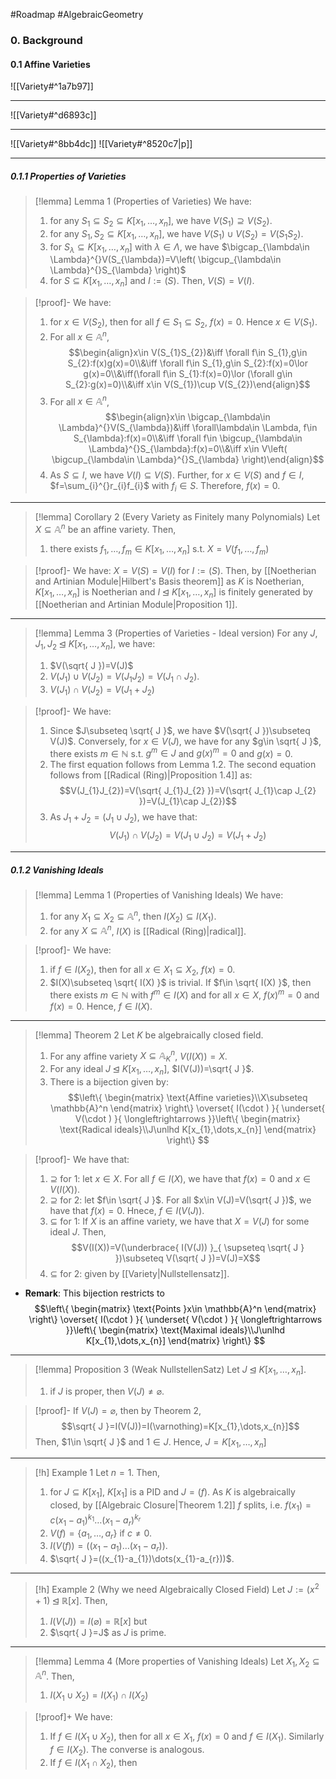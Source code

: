 #Roadmap #AlgebraicGeometry

### 0. Background

#### 0.1 Affine Varieties

![[Variety#^1a7b97]]

---
![[Variety#^d6893c]]

---
![[Variety#^8bb4dc]]
![[Variety#^8520c7|p]]

---
##### 0.1.1 Properties of Varieties
> [!lemma] Lemma 1 (Properties of Varieties)
> We have:
> 1. for any $S_1\subseteq S_{2}\subseteq K[x_{1},\dots,x_{n}]$, we have $V(S_{1})\supseteq V(S_{2})$.
> 2. for any $S_{1},S_{2}\subseteq K[x_{1},\dots,x_{n}]$, we have $V(S_{1})\cup V(S_{2})=V(S_{1}S_{2})$.
> 3. for $S_{\lambda}\subseteq K[x_{1},\dots,x_{n}]$ with $\lambda\in \Lambda$, we have $\bigcap_{\lambda\in \Lambda}^{}V(S_{\lambda})=V\left( \bigcup_{\lambda\in \Lambda}^{}S_{\lambda} \right)$
> 4. for $S\subseteq K[x_{1},\dots,x_{n}]$ and $I:=(S)$. Then, $V(S)=V(I)$.

> [!proof]-
> We have:
> 1. for $x\in V(S_{2})$, then for all $f\in S_{1}\subseteq S_{2}$, $f(x)=0$. Hence $x\in V(S_{1})$.
> 2. For all $x\in \mathbb{A}^n$, $$\begin{align}x\in V(S_{1}S_{2})&\iff \forall f\in S_{1},g\in S_{2}:f(x)g(x)=0\\&\iff \forall f\in S_{1},g\in S_{2}:f(x)=0\lor g(x)=0\\&\iff(\forall f\in S_{1}:f(x)=0)\lor (\forall g\in S_{2}:g(x)=0)\\&\iff x\in V(S_{1})\cup V(S_{2})\end{align}$$
> 3. For all $x\in \mathbb{A}^n$, $$\begin{align}x\in \bigcap_{\lambda\in \Lambda}^{}V(S_{\lambda})&\iff \forall\lambda\in \Lambda, f\in S_{\lambda}:f(x)=0\\&\iff \forall f\in \bigcup_{\lambda\in \Lambda}^{}S_{\lambda}:f(x)=0\\&\iff x\in V\left( \bigcup_{\lambda\in \Lambda}^{}S_{\lambda} \right)\end{align}$$
> 4. As $S\subseteq I$, we have $V(I)\subseteq V(S)$. Further, for $x\in V(S)$ and $f\in I$, $f=\sum_{i}^{}r_{i}f_{i}$ with $f_{i}\in S$. Therefore, $f(x)=0$.

---
> [!lemma] Corollary 2 (Every Variety as Finitely many Polynomials)
> Let $X\subseteq \mathbb{A}^n$ be an affine variety. Then,
> 1. there exists $f_{1},\dots,f_{m}\in K[x_{1},\dots,x_{n}]$ s.t. $X=V(f_{1},\dots,f_{m})$

> [!proof]-
> We have: $X=V(S)=V(I)$ for $I:=(S)$. Then, by [[Noetherian and Artinian Module|Hilbert's Basis theorem]] as $K$ is Noetherian, $K[x_{1},\dots,x_{n}]$ is Noetherian and $I\unlhd K[x_{1},\dots,x_{n}]$ is finitely generated by [[Noetherian and Artinian Module|Proposition 1]].

---
> [!lemma] Lemma 3 (Properties of Varieties - Ideal version)
> For any $J,J_{1},J_{2}\unlhd K[x_{1},\dots,x_{n}]$, we have:
> 1. $V(\sqrt{ J })=V(J)$
> 2. $V(J_{1})\cup V(J_{2})=V(J_{1}J_{2})=V(J_{1}\cap J_{2})$.
> 3. $V(J_{1})\cap V(J_{2})=V(J_{1}+J_{2})$

> [!proof]-
> We have:
> 1. Since $J\subseteq \sqrt{ J }$, we have $V(\sqrt{ J })\subseteq V(J)$. Conversely, for $x\in V(J)$, we have for any $g\in \sqrt{ J }$, there exists $m\in \mathbb{N}$ s.t. $g^m\in J$ and $g(x)^m=0$ and $g(x)=0$.
> 2. The first equation follows from Lemma 1.2. The second equation follows from [[Radical (Ring)|Proposition 1.4]] as: $$V(J_{1}J_{2})=V(\sqrt{ J_{1}J_{2} })=V(\sqrt{ J_{1}\cap J_{2} })=V(J_{1}\cap J_{2})$$
> 3. As $J_{1}+J_{2}=(J_{1}\cup J_{2})$, we have that: $$V(J_{1})\cap V(J_{2})=V(J_{1}\cup J_{2})=V(J_{1}+J_{2})$$ 

---
##### 0.1.2 Vanishing Ideals
> [!lemma] Lemma 1 (Properties of Vanishing Ideals)
> We have:
> 1. for any $X_{1}\subseteq X_{2}\subseteq \mathbb{A}^n$, then $I(X_{2})\subseteq I(X_{1})$.
> 2. for any $X\subseteq \mathbb{A}^n$, $I(X)$ is [[Radical (Ring)|radical]].

> [!proof]-
> We have:
> 1. if $f\in I(X_{2})$, then for all $x\in X_{1}\subseteq X_{2}$, $f(x)=0$.
> 2. $I(X)\subseteq \sqrt{ I(X) }$ is trivial. If $f\in \sqrt{ I(X) }$, then there exists $m\in \mathbb{N}$ with $f^m\in I(X)$ and for all $x\in X$, $f(x)^m=0$ and $f(x)=0$. Hence, $f\in I(X)$. 
---
> [!lemma] Theorem 2
> Let $K$ be algebraically closed field. 
> 1. For any affine variety $X\subseteq \mathbb{A}^n_{K}$, $V(I(X))=X$.
> 2. For any ideal $J\unlhd K[x_{1},\dots,x_{n}]$, $I(V(J))=\sqrt{ J }$.
> 3. There is a bijection given by: $$\left\{ \begin{matrix} \text{Affine varieties}\\X\subseteq \mathbb{A}^n \end{matrix} \right\} \overset{ I(\cdot ) }{ \underset{  V(\cdot ) }{ \longleftrightarrows  }}\left\{ \begin{matrix} \text{Radical ideals}\\J\unlhd K[x_{1},\dots,x_{n}] \end{matrix} \right\} $$

> [!proof]-
> We have that:
> 1. $\supseteq$ for 1: let $x\in X$. For all $f\in I(X)$, we have that $f(x)=0$ and $x\in V(I(X))$.
> 2. $\supseteq$ for 2: let $f\in \sqrt{ J }$. For all $x\in V(J)=V(\sqrt{ J })$, we have that $f(x)=0$. Hnece, $f\in I(V(J))$.
> 3. $\subseteq$ for 1: If $X$ is an affine variety, we have that $X=V(J)$ for some ideal $J$. Then, $$V(I(X))=V(\underbrace{ I(V(J)) }_{ \supseteq \sqrt{ J } })\subseteq V(\sqrt{ J })=V(J)=X$$
> 4. $\subseteq$ for 2: given by [[Variety|Nullstellensatz]].
- **Remark**: This bijection restricts to $$\left\{ \begin{matrix} \text{Points }x\in \mathbb{A}^n \end{matrix} \right\} \overset{ I(\cdot ) }{ \underset{  V(\cdot ) }{ \longleftrightarrows  }}\left\{ \begin{matrix} \text{Maximal ideals}\\J\unlhd K[x_{1},\dots,x_{n}] \end{matrix} \right\} $$
---
> [!lemma] Proposition 3 (Weak NullstellenSatz)
> Let $J\unlhd K[x_{1},\dots,x_{n}]$. 
> 1. if $J$ is proper, then $V(J)\neq \varnothing$.

> [!proof]-
> If $V(J)=\varnothing$, then by Theorem 2, $$\sqrt{ J }=I(V(J))=I(\varnothing)=K[x_{1},\dots,x_{n}]$$Then, $1\in \sqrt{ J }$ and $1\in J$. Hence, $J=K[x_{1},\dots,x_{n}]$
---
> [!h] Example 1
> Let $n=1$. Then, 
> 1. for $J\subseteq K[x_{1}]$, $K[x_{1}]$ is a PID and $J=(f)$. As $K$ is algebraically closed, by [[Algebraic Closure|Theorem 1.2]] $f$ splits, i.e. $f(x_{1})=c(x_{1}-a_{1})^{k_{1}}\dots(x_{1}-a_{r})^{k_{r}}$
> 2. $V(f)=\{ a_{1},\dots,a_{r} \}$ if $c\neq0$.
> 3. $I(V(f))=((x_{1}-a_{1})\dots(x_{1}-a_{r}))$.
> 4. $\sqrt{ J }=((x_{1}-a_{1})\dots(x_{1}-a_{r}))$.

---
> [!h] Example 2 (Why we need Algebraically Closed Field)
> Let $J:=(x^{2}+1)\unlhd \mathbb{R}[x]$. Then, 
> 1. $I(V(J))=I(\varnothing)=\mathbb{R}[x]$ but
> 2. $\sqrt{ J }=J$ as $J$ is prime. 

---
> [!lemma] Lemma 4 (More properties of Vanishing Ideals)
> Let $X_{1},X_{2}\subseteq \mathbb{A}^n$. Then, 
> 1. $I(X_{1}\cup X_{2})=I(X_{1})\cap I(X_{2})$

> [!proof]+
> We have:
> 1. If $f\in I(X_{1}\cup X_{2})$, then for all $x\in X_{1}$, $f(x)=0$ and $f\in I(X_{1})$. Similarly $f\in I(X_{2})$. The converse is analogous.
> 2. If $f\in I(X_{1}\cap X_{2})$, then 